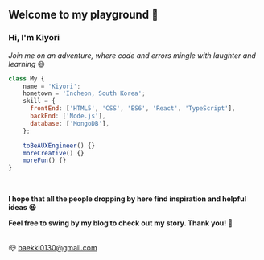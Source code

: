 <h2>Welcome to my playground 👋</h2>
<h3>Hi, I'm Kiyori</h3>
<p><em>Join me on an adventure, where code and errors mingle with laughter and learning</em> 😄</p>

```javascript
class My {
    name = 'Kiyori';
    hometown = 'Incheon, South Korea';
    skill = {
      frontEnd: ['HTML5', 'CSS', 'ES6', 'React', 'TypeScript'],
      backEnd: ['Node.js'],
      database: ['MongoDB'],
    };

    toBeAUXEngineer() {}
    moreCreative() {}
    moreFun() {}
}
```

</br>
<p><strong>I hope that all the people dropping by here find inspiration and helpful ideas 😆</strong></p>
<p><strong>Feel free to swing by my blog to check out my story. Thank you! 🙏</strong></p>
</br>
📪 <a href="mailto:baekki0130@gmail.com">baekki0130@gmail.com</a> 
